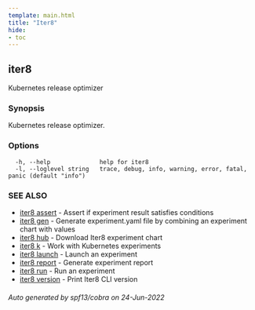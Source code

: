 ```yaml
---
template: main.html
title: "Iter8"
hide:
- toc
---
```

## iter8

Kubernetes release optimizer

### Synopsis


Kubernetes release optimizer.


### Options

```
  -h, --help              help for iter8
  -l, --loglevel string   trace, debug, info, warning, error, fatal, panic (default "info")
```

### SEE ALSO

* [iter8 assert](iter8_assert.md)	 - Assert if experiment result satisfies conditions
* [iter8 gen](iter8_gen.md)	 - Generate experiment.yaml file by combining an experiment chart with values
* [iter8 hub](iter8_hub.md)	 - Download Iter8 experiment chart
* [iter8 k](iter8_k.md)	 - Work with Kubernetes experiments
* [iter8 launch](iter8_launch.md)	 - Launch an experiment
* [iter8 report](iter8_report.md)	 - Generate experiment report
* [iter8 run](iter8_run.md)	 - Run an experiment
* [iter8 version](iter8_version.md)	 - Print Iter8 CLI version

###### Auto generated by spf13/cobra on 24-Jun-2022

